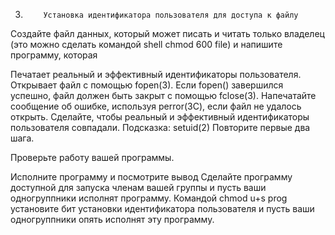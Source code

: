 3.         Установка идентификатора пользователя для доступа к файлу
Создайте файл данных, который может писать и читать только владелец (это можно сделать командой shell chmod 600 file) и напишите программу, которая

Печатает реальный и эффективный идентификаторы пользователя.
Открывает файл с помощью fopen(3). Если fopen() завершился успешно, файл должен быть закрыт с помощью fclose(3). Напечатайте сообщение об ошибке, используя perror(3C), если файл не удалось открыть.
Сделайте, чтобы реальный и эффективный идентификаторы пользователя совпадали. Подсказка: setuid(2)
Повторите первые два шага.
 

Проверьте работу вашей программы.

Исполните программу и посмотрите вывод
Сделайте программу доступной для запуска членам вашей группы и пусть ваши одногруппники исполнят программу.
Командой chmod u+s prog установите бит установки идентификатора пользователя и пусть ваши одногруппники опять исполнят эту программу.
